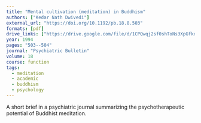 ```yaml
---
title: "Mental cultivation (meditation) in Buddhism"
authors: ["Kedar Nath Dwivedi"]
external_url: "https://doi.org/10.1192/pb.18.8.503"
formats: [pdf]
drive_links: ["https://drive.google.com/file/d/1CPQwqj2sf0shToNs3XpGfkdbz3n2AUH8/view?usp=drivesdk"]
year: 1994
pages: "503--504"
journal: "Psychiatric Bulletin"
volume: 18
course: function
tags:
  - meditation
  - academic
  - buddhism
  - psychology
---
```


A short brief in a psychiatric journal summarizing the psychotherapeutic potential of Buddhist meditation.

